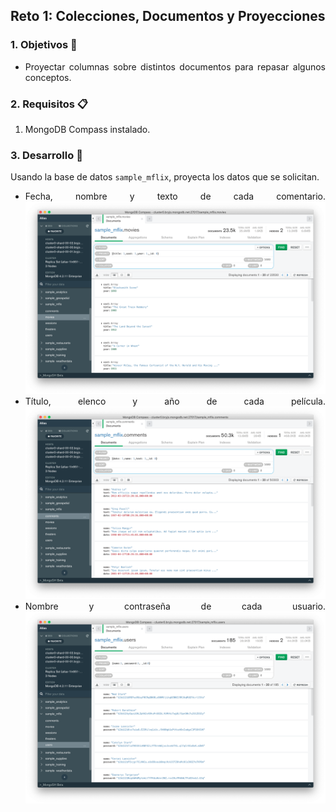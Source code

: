## Reto 1: Colecciones, Documentos y Proyecciones

<div style="text-align: justify;">

### 1. Objetivos :dart:

- Proyectar columnas sobre distintos documentos para repasar algunos conceptos.

### 2. Requisitos :clipboard:

1. MongoDB Compass instalado.

### 3. Desarrollo :rocket:

Usando la base de datos `sample_mflix`, proyecta los datos que se solicitan.

- Fecha, nombre y texto de cada comentario.
![Evidencia](Captura%201.png)
- Título, elenco y año de cada película.
![Evidencia](Captura%202.png)
- Nombre y contraseña de cada usuario.
![Evidencia](Captura%203.png)
